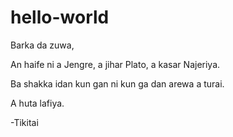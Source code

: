 # hello-world

Barka da zuwa,

An haife ni a Jengre, a jihar Plato, a kasar Najeriya.

Ba shakka idan kun gan ni kun ga dan arewa a turai.

A huta lafiya.

-Tikitai
